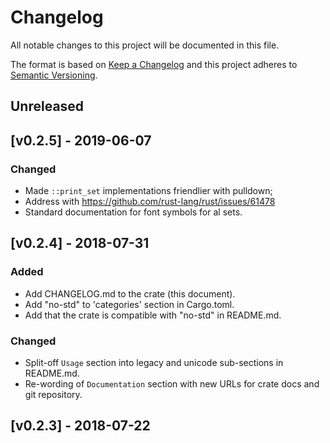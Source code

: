 # Changelog
All notable changes to this project will be documented in this file.

The format is based on [Keep a Changelog](http://keepachangelog.com/en/1.0.0/)
and this project adheres to [Semantic Versioning](http://semver.org/spec/v2.0.0.html).

## Unreleased

## [v0.2.5] - 2019-06-07
### Changed
* Made `::print_set` implementations friendlier with pulldown;
* Address with https://github.com/rust-lang/rust/issues/61478
* Standard documentation for font symbols for al sets.

## [v0.2.4] - 2018-07-31
### Added
* Add CHANGELOG.md to the crate (this document).
* Add "no-std" to 'categories' section in Cargo.toml.
* Add that the crate is compatible with "no-std" in README.md.

### Changed
* Split-off `Usage` section into legacy and unicode sub-sections in README.md.
* Re-wording of `Documentation` section with new URLs for crate docs and git repository.

## [v0.2.3] - 2018-07-22
